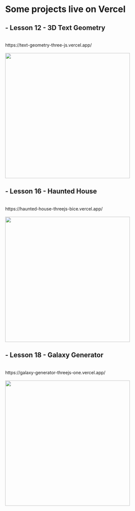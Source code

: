 <h1>Some projects live on Vercel</h1>

<h2> - Lesson 12 - 3D Text Geometry</h2> <br>
https://text-geometry-three-js.vercel.app/ <br><br>
<img src="https://github.com/user-attachments/assets/8eca2b54-d737-40b1-99bb-58fddc13a061" width="400">


<h2> - Lesson 16 - Haunted House</h2> <br>
https://haunted-house-threejs-bice.vercel.app/ <br><br>
<img src="https://github.com/user-attachments/assets/5484916f-c18a-40ef-876c-6fbfee2f9394" width="400">

<h2> - Lesson 18 - Galaxy Generator</h2> <br>
https://galaxy-generator-threejs-one.vercel.app/ <br><br>
<img src="https://github.com/user-attachments/assets/03c40bbb-7399-428f-a77b-5760f5b8352e" width="400">
